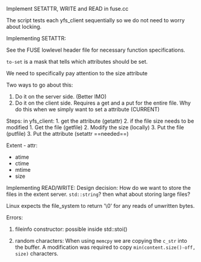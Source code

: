 Implement SETATTR, WRITE and READ in fuse.cc

The script tests each yfs_client sequentially so we do not need to worry about locking.


Implementing SETATTR:

See the FUSE lowlevel header file for necessary function specifications. 

`to-set` is a mask that tells which attributes should be set. 

We need to specifically pay attention to the size attribute

Two ways to go about this:
1. Do it on the server side. (Better IMO)
2. Do it on the client side. Requires a get and a put for the entire file. Why do this when we simply want to set a attribute (CURRENT)

Steps:
in yfs_client:
	1. get the attribute (getattr)
	2. if the file size needs to be modified
		1. Get the file (getfile)
		2. Modify the size (locally)
		3. Put the file (putfile)
	3. Put the attribute (setattr ==needed==)


Extent - attr:
- atime
- ctime
- mtime
- size




Implementing READ/WRITE:
Design decision: How do we want to store the files in the extent server. `std::string`? then what about storing large files?

Linux expects the file_system to return '\\0' for any reads of unwritten bytes.


Errors:
1. fileinfo constructor:
	possible inside std::stoi()
	
2. random characters:
	When using `memcpy` we are copying the `c_str` into the buffer. A modification was required to copy `min(content.size()-off, size)` characters.


